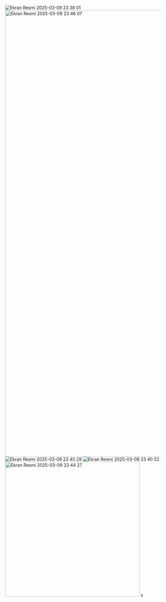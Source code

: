 ![Ekran Resmi 2025-03-09 23 38 01](https://github.com/user-attachments/assets/8e7aa9b1-e459-4c59-a8f9-b104908fd6f0)
<img width="1440" alt="Ekran Resmi 2025-03-09 23 46 07" src="https://github.com/user-attachments/assets/febad9cb-cf96-42f3-9722-7bebcc0ab5d2" />
![Ekran Resmi 2025-03-09 23 40 29](https://github.com/user-attachments/assets/bdd26201-0c83-4506-b562-ec28d9ab8dda)
![Ekran Resmi 2025-03-09 23 40 52](https://github.com/user-attachments/assets/83a8a307-663c-4b5a-ba45-b878931167f2)
<img width="435" alt="Ekran Resmi 2025-03-09 23 44 27" src="https://github.com/user-attachments/assets/c45f7b59-0157-4a9d-a568-73bed79845b5" />
s
